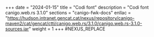 +++
date        = "2024-01-15"
title       = "Codi font"
description = "Codi font canigo.web.rs 3.1.0"
sections    = "canigo-fwk-docs"
enllac		= "https://hudson.intranet.gencat.cat/nexus/repository/canigo-maven2/cat/gencat/ctti/canigo.web.rs/3.1.0/canigo.web.rs-3.1.0-sources.jar"
weight		= 1
+++
#NEXUS_REPLACE